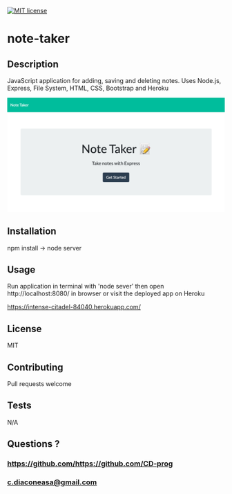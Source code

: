 
[![MIT license](https://img.shields.io/badge/License-MIT-blue.svg)](https://lbesson.mit-license.org/)

# note-taker

## Description
JavaScript application for adding, saving and deleting notes.
Uses Node.js, Express, File System, HTML, CSS, Bootstrap and Heroku

<img src="./public/assets/screen-shot.png">

## Installation
npm install -> node server

## Usage
Run application in terminal with 'node sever' then open http://localhost:8080/ in browser
or visit the deployed app on Heroku

https://intense-citadel-84040.herokuapp.com/

## License
MIT

## Contributing
Pull requests welcome

## Tests
N/A

## Questions ?
### https://github.com/https://github.com/CD-prog
### c.diaconeasa@gmail.com
